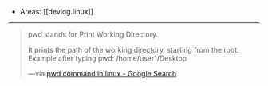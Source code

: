 
- Areas: [[devlog.linux]]

---

> pwd stands for Print Working Directory.
>
> It prints the path of the working directory, starting from the root.
> Example after typing pwd:
> /home/user1/Desktop
>
> —via [pwd command in linux - Google Search](https://www.google.com/search?q=pwd+command+in+linux&sxsrf=AOaemvICt7BwQVIp3eoDW3QJnD0HJmR-xA%3A1634483246959&ei=LjxsYZTyOYKQ4-EPrbGYuAI&oq=pwd+command+in+linux&gs_lcp=Cgdnd3Mtd2l6EAMYADIECAAQQzIECAAQQzIHCAAQsQMQQzIICAAQgAQQsQMyBwgAELEDEEMyBQgAEIAEMggIABCABBCxAzIICAAQgAQQsQMyBQgAEIAEMggIABCxAxCDAToHCAAQRxCwAzoHCAAQsAMQQzoLCAAQgAQQsQMQgwE6BwgAELEDEAo6BAgAEAo6DgguEIAEELEDEMcBEKMCOgsILhCABBDHARCvAToKCAAQsQMQsQMQCkoECEEYAFDfoEBYnLhAYN-9QGgEcAJ4AoAB3AKIAf4NkgEHMC40LjIuMpgBAKABAcgBCsABAQ&sclient=gws-wiz)
